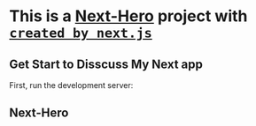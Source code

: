 # This is a [Next-Hero](https://github.com/MinhajSadik/Next-Hero) project with [`created by next.js`](https://nextjs.org/)

## Get Start to Disscuss My Next app

First, run the development server:

<!-- ```bash
npm run dev
# or
yarn dev
``` -->

## Next-Hero

